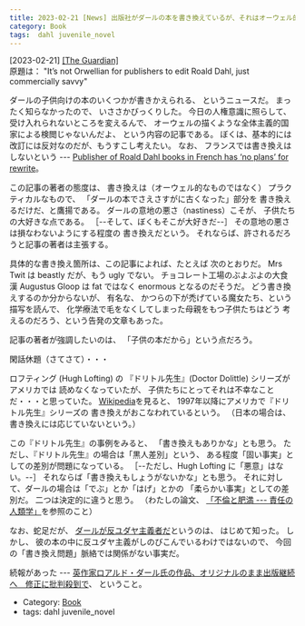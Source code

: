 ```yaml
---
title: 2023-02-21 [News] 出版社がダールの本を書き換えているが、それはオーウェル的な出来事じゃないんだ；商売上の知恵なのさ ---むずかしい問題だが・・・やっぱり改訂はよくないと思う
category: Book
tags:  dahl juvenile_novel
---
```


[2023-02-21] [[The Guardian]](https://amp.theguardian.com/commentisfree/2023/feb/20/roald-dahl-industry-classics-parents?utm_source=pocket_saves)  
 原題は：
"It’s not Orwellian for publishers to edit Roald Dahl, 
just commercially savvy"

 ダールの子供向けの本のいくつかが書きかえられる、
というニュースだ。
まったく知らなかったので、
いささかびっくりした。
今日の人権意識に照らして、
受け入れられないところを変えるんで、
オーウェルの描くような全体主義的国家による検閲じゃないんだよ、
という内容の記事である。
ぼくは、基本的には改訂には反対なのだが、もうすこし考えたい。
なお、
フランスでは書き換えはしないという ---
[Publisher of Roald Dahl books in French has ‘no plans’ for rewrite](https://www.theguardian.com/books/2023/feb/21/publisher-of-roald-dahl-books-in-french-no-plans-for-rewrite?utm_source=pocket_saves)。

 この記事の著者の態度は、
書き換えは（オーウェル的なものではなく）
プラクティカルなもので、
「ダールの本でさえさすがに古くなった」部分を
書き換えるだけだ、と鷹揚である。
ダールの意地の悪さ（nastiness）こそが、
子供たちの大好きな点である。
［--そして、ぼくもそこが大好きだ--］
その意地の悪さは損なわないようにする程度の
書き換えだという。
それならば、許されるだろうと記事の著者は主張する。

 具体的な書き換え箇所は、この記事によれば、たとえば
次のとおりだ。
Mrs Twit は beastly だが、もう ugly でない。
チョコレート工場のぶよぶよの大食漢 Augustus Gloop は
fat ではなく enormous となるのだそうだ。
どう書き換えするのか分からないが、
有名な、
かつらの下が禿げている魔女たち、という描写を読んで、
化学療法で毛をなくしてしまった母親をもつ子供たちはどう
考えるのだろう、という告発の文章もあった。

 記事の著者が強調したいのは、
「子供の本だから」という点だろう。

 閑話休題（さてさて）・・・

 ロフティング (Hugh Lofting) の
『ドリトル先生』(Doctor Dolittle) シリーズがアメリカでは
読めなくなっていたが、
子供たちにとってそれは不幸なことだ・・・と思っていた。
[Wikipedia](https://ja.wikipedia.org/wiki/%E3%83%89%E3%83%AA%E3%83%88%E3%83%AB%E5%85%88%E7%94%9F%E3%82%A2%E3%83%95%E3%83%AA%E3%82%AB%E3%82%86%E3%81%8D)を見ると、
1997年以降にアメリカで『ドリトル先生』シリーズの
書き換えがおこなわれているという。
（日本の場合は、書き換えには応じていないという。）

 この『ドリトル先生』の事例をみると、
「書き換えもありかな」とも思う。
ただし、『ドリトル先生』の場合は「黒人差別」という、
ある程度「固い事実」としての差別が問題になっている。
［--ただし、Hugh Lofting に「悪意」はない。--］
それならば「書き換えもしょうがないかな」とも思う。
それに対して、ダールの場合は「でぶ」とか「はげ」とかの
「柔らかい事実」としての差別だ。
二つは決定的に違うと思う。
（わたしの論文、
[「不倫と肥満 --- 責任の人類学」](https://doi.org/10.18910/60578)を参照のこと）

 なお、蛇足だが、
[ダールが反ユダヤ主義者だ](https://www.theguardian.com/books/2020/dec/06/roald-dahl-family-apologises-for-his-antisemitism)というのは、
はじめて知った。
しかし、
彼の本の中に反ユダヤ主義がしのびこんでいるわけではないので、
今回の「書き換え問題」脈絡では関係がない事実だ。

<!--more-->

 続報があった ---
[英作家ロアルド・ダール氏の作品、オリジナルのまま出版継続へ　修正に批判殺到で](https://www.bbc.com/japanese/64794821?utm_source=pocket_saves)、
ということ。

- Category: [Book](https://merapano.github.io/categories.html#Book)
- tags:  dahl juvenile_novel

